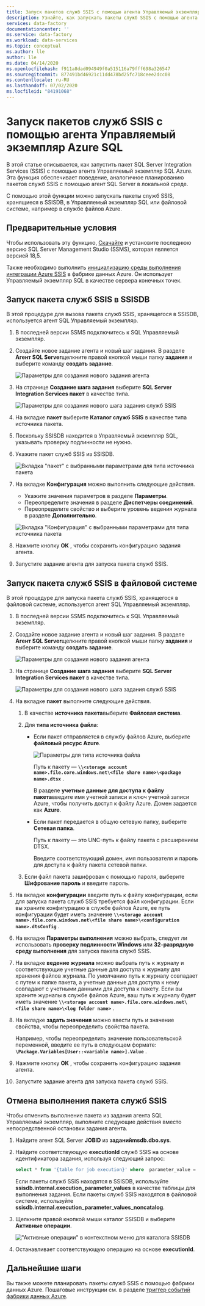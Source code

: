 ```yaml
---
title: Запуск пакетов служб SSIS с помощью агента Управляемый экземпляр Azure SQL
description: Узнайте, как запускать пакеты служб SSIS с помощью агента Управляемый экземпляр Azure SQL.
services: data-factory
documentationcenter: ''
ms.service: data-factory
ms.workload: data-services
ms.topic: conceptual
ms.author: lle
author: lle
ms.date: 04/14/2020
ms.openlocfilehash: f911a8dad094949f0a515116a79fff698a326547
ms.sourcegitcommit: 877491bd46921c11dd478bd25fc718ceee2dcc08
ms.contentlocale: ru-RU
ms.lasthandoff: 07/02/2020
ms.locfileid: "84191068"
---
```

# <a name="run-ssis-packages-by-using-azure-sql-managed-instance-agent"></a>Запуск пакетов служб SSIS с помощью агента Управляемый экземпляр Azure SQL

В этой статье описывается, как запустить пакет SQL Server Integration Services (SSIS) с помощью агента Управляемый экземпляр SQL Azure. Эта функция обеспечивает поведение, аналогичное планированию пакетов служб SSIS с помощью агент SQL Server в локальной среде.

С помощью этой функции можно запускать пакеты служб SSIS, хранящиеся в SSISDB, в Управляемый экземпляр SQL или файловой системе, например в службе файлов Azure.

## <a name="prerequisites"></a>Предварительные условия
Чтобы использовать эту функцию, [Скачайте](https://docs.microsoft.com/sql/ssms/download-sql-server-management-studio-ssms?view=sql-server-2017) и установите последнюю версию SQL Server Management Studio (SSMS), которая является версией 18,5.

Также необходимо выполнить [инициализацию среды выполнения интеграции Azure SSIS](tutorial-create-azure-ssis-runtime-portal.md) в фабрике данных Azure. Он использует Управляемый экземпляр SQL в качестве сервера конечных точек. 

## <a name="run-an-ssis-package-in-ssisdb"></a>Запуск пакета служб SSIS в SSISDB
В этой процедуре для вызова пакета служб SSIS, хранящегося в SSISDB, используется агент SQL Управляемый экземпляр.

1. В последней версии SSMS подключитесь к SQL Управляемый экземпляр.
1. Создайте новое задание агента и новый шаг задания. В разделе **Агент SQL Server**щелкните правой кнопкой мыши папку **задания** и выберите команду **создать задание**.

   ![Параметры для создания нового задания агента](./media/how-to-invoke-ssis-package-managed-instance-agent/new-agent-job.png)

1. На странице **Создание шага задания** выберите **SQL Server Integration Services пакет** в качестве типа.

   ![Параметры для создания нового шага задания служб SSIS](./media/how-to-invoke-ssis-package-managed-instance-agent/new-ssis-job-step.png)

1. На вкладке **пакет** выберите **Каталог служб SSIS** в качестве типа источника пакета.
1. Поскольку SSISDB находится в Управляемый экземпляр SQL, указывать проверку подлинности не нужно.
1. Укажите пакет служб SSIS из SSISDB.

   ![Вкладка "пакет" с выбранными параметрами для типа источника пакета](./media/how-to-invoke-ssis-package-managed-instance-agent/package-source-ssisdb.png)

1. На вкладке **Конфигурация** можно выполнить следующие действия.
  
   - Укажите значения параметров в разделе **Параметры**.
   - Переопределите значения в разделе **Диспетчеры соединений**.
   - Переопределите свойство и выберите уровень ведения журнала в разделе **Дополнительно**.

   ![Вкладка "Конфигурация" с выбранными параметрами для типа источника пакета](./media/how-to-invoke-ssis-package-managed-instance-agent/package-source-ssisdb-configuration.png)

1. Нажмите кнопку **ОК** , чтобы сохранить конфигурацию задания агента.
1. Запустите задание агента для запуска пакета служб SSIS.


## <a name="run-an-ssis-package-in-the-file-system"></a>Запуск пакета служб SSIS в файловой системе
В этой процедуре для запуска пакета служб SSIS, хранящегося в файловой системе, используется агент SQL Управляемый экземпляр.

1. В последней версии SSMS подключитесь к SQL Управляемый экземпляр.
1. Создайте новое задание агента и новый шаг задания. В разделе **Агент SQL Server**щелкните правой кнопкой мыши папку **задания** и выберите команду **создать задание**.

   ![Параметры для создания нового задания агента](./media/how-to-invoke-ssis-package-managed-instance-agent/new-agent-job.png)

1. На странице **Создание шага задания** выберите **SQL Server Integration Services пакет** в качестве типа.

   ![Параметры для создания нового шага задания служб SSIS](./media/how-to-invoke-ssis-package-managed-instance-agent/new-ssis-job-step.png)

1. На вкладке **пакет** выполните следующие действия.

   1. В качестве **источника пакета**выберите **Файловая система**.
   
   1. Для **типа источника файла**:   

      - Если пакет отправляется в службу файлов Azure, выберите **файловый ресурс Azure**.

        ![Параметры для типа источника файла](./media/how-to-invoke-ssis-package-managed-instance-agent/package-source-file-system.png)
      
        Путь к пакету — **`\\<storage account name>.file.core.windows.net\<file share name>\<package name>.dtsx`** .
      
        В разделе **учетные данные для доступа к файлу пакета**введите имя учетной записи и ключ учетной записи Azure, чтобы получить доступ к файлу Azure. Домен задается как **Azure**.

      - Если пакет передается в общую сетевую папку, выберите **Сетевая папка**.
      
        Путь к пакету — это UNC-путь к файлу пакета с расширением DTSX.
      
        Введите соответствующий домен, имя пользователя и пароль для доступа к файлу пакета сетевой папки.
   1. Если файл пакета зашифрован с помощью пароля, выберите **Шифрование пароль** и введите пароль.
1. На вкладке **конфигурации** введите путь к файлу конфигурации, если для запуска пакета служб SSIS требуется файл конфигурации.
   Если вы храните конфигурацию в службе файлов Azure, ее путь конфигурации будет иметь значение **`\\<storage account name>.file.core.windows.net\<file share name>\<configuration name>.dtsConfig`** .
1. На вкладке **Параметры выполнения** можно выбрать, следует ли использовать **проверку подлинности Windows** или **32-разрядную среду выполнения** для запуска пакета служб SSIS.
1. На вкладке **ведение журнала** можно выбрать путь к журналу и соответствующие учетные данные для доступа к журналу для хранения файлов журнала. 
   По умолчанию путь к журналу совпадает с путем к папке пакета, а учетные данные для доступа к нему совпадают с учетными данными для доступа к пакету.
   Если вы храните журналы в службе файлов Azure, ваш путь к журналу будет иметь значение **`\\<storage account name>.file.core.windows.net\<file share name>\<log folder name>`** .
1. На вкладке **задать значения** можно ввести путь и значение свойства, чтобы переопределить свойства пакета.
 
   Например, чтобы переопределить значение пользовательской переменной, введите ее путь в следующем формате: **`\Package.Variables[User::<variable name>].Value`** .
1. Нажмите кнопку **ОК** , чтобы сохранить конфигурацию задания агента.
1. Запустите задание агента для запуска пакета служб SSIS.


## <a name="cancel-ssis-package-execution"></a>Отмена выполнения пакета служб SSIS
Чтобы отменить выполнение пакета из задания агента SQL Управляемый экземпляр, выполните следующие действия вместо непосредственной остановки задания агента.

1. Найдите агент SQL Server **JOBID** из **заданийmsdb.dbo.sys**.
1. Найдите соответствующую **executionId** служб SSIS на основе идентификатора задания, используя следующий запрос:
   ```sql
   select * from '{table for job execution}' where  parameter_value = 'SQL_Agent_Job_{jobId}' order by execution_id desc
   ```
   Если пакеты служб SSIS находятся в SSISDB, используйте **ssisdb.internal.execution_parameter_values** в качестве таблицы для выполнения задания. Если пакеты служб SSIS находятся в файловой системе, используйте **ssisdb.internal.execution_parameter_values_noncatalog**.
1. Щелкните правой кнопкой мыши каталог SSISDB и выберите **Активные операции**.

   !["Активные операции" в контекстном меню для каталога SSISDB](./media/how-to-invoke-ssis-package-managed-instance-agent/catalog-active-operations.png)

1. Останавливает соответствующую операцию на основе **executionId**.

## <a name="next-steps"></a>Дальнейшие шаги
Вы также можете планировать пакеты служб SSIS с помощью фабрики данных Azure. Пошаговые инструкции см. в разделе [триггер событий фабрики данных Azure](how-to-create-event-trigger.md). 

